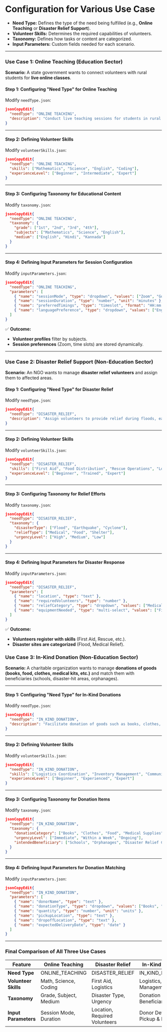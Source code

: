 # Configuration for Various Use Case

* **Need Type:** Defines the type of the need being fulfilled (e.g., **Online Teaching** or **Disaster Relief Support**).
* **Volunteer Skills:** Determines the required capabilities of volunteers.
* **Taxonomy:** Defines how tasks or content are categorized.
* **Input Parameters:** Custom fields needed for each scenario.

***

### **Use Case 1: Online Teaching (Education Sector)**

**Scenario:** A state government wants to connect volunteers with rural students for **live online classes**.

#### **Step 1: Configuring "Need Type" for Online Teaching**

Modify `needType.json`:

```json
jsonCopyEdit{
  "needType": "ONLINE TEACHING",
  "description": "Conduct live teaching sessions for students in rural schools"
}
```

***

#### **Step 2: Defining Volunteer Skills**

Modify `volunteerSkills.json`:

```json
jsonCopyEdit{
  "needType": "ONLINE TEACHING",
  "skills": ["Mathematics", "Science", "English", "Coding"],
  "experienceLevel": ["Beginner", "Intermediate", "Expert"]
}
```

***

#### **Step 3: Configuring Taxonomy for Educational Content**

Modify `taxonomy.json`:

```json
jsonCopyEdit{
  "needType": "ONLINE TEACHING",
  "taxonomy": {
    "grade": ["1st", "2nd", "3rd", "4th"],
    "subjects": ["Mathematics", "Science", "English"],
    "medium": ["English", "Hindi", "Kannada"]
  }
}
```

***

#### **Step 4: Defining Input Parameters for Session Configuration**

Modify `inputParameters.json`:

```json
jsonCopyEdit{
  "needType": "ONLINE TEACHING",
  "parameters": [
    { "name": "sessionMode", "type": "dropdown", "values": ["Zoom", "Google Meet"] },
    { "name": "sessionDuration", "type": "number", "unit": "minutes" },
    { "name": "preferredTimings", "type": "timeslot", "format": "HH:mm - HH:mm" },
    { "name": "languagePreference", "type": "dropdown", "values": ["English", "Hindi", "Kannada"] }
  ]
}
```

✅ **Outcome:**

* **Volunteer profiles** filter by subjects.
* **Session preferences** (Zoom, time slots) are stored dynamically.

***

### **Use Case 2: Disaster Relief Support (Non-Education Sector)**

**Scenario:** An NGO wants to manage **disaster relief volunteers** and assign them to affected areas.

#### **Step 1: Configuring "Need Type" for Disaster Relief**

Modify `needType.json`:

```json
jsonCopyEdit{
  "needType": "DISASTER_RELIEF",
  "description": "Assign volunteers to provide relief during floods, earthquakes, etc."
}
```

***

#### **Step 2: Defining Volunteer Skills**

Modify `volunteerSkills.json`:

```json
jsonCopyEdit{
  "needType": "DISASTER_RELIEF",
  "skills": ["First Aid", "Food Distribution", "Rescue Operations", "Logistics"],
  "experienceLevel": ["Beginner", "Trained", "Expert"]
}
```

***

#### **Step 3: Configuring Taxonomy for Relief Efforts**

Modify `taxonomy.json`:

```json
jsonCopyEdit{
  "needType": "DISASTER_RELIEF",
  "taxonomy": {
    "disasterType": ["Flood", "Earthquake", "Cyclone"],
    "reliefType": ["Medical", "Food", "Shelter"],
    "urgencyLevel": ["High", "Medium", "Low"]
  }
}
```

***

#### **Step 4: Defining Input Parameters for Disaster Response**

Modify `inputParameters.json`:

```json
jsonCopyEdit{
  "needType": "DISASTER_RELIEF",
  "parameters": [
    { "name": "location", "type": "text" },
    { "name": "requiredVolunteers", "type": "number" },
    { "name": "reliefCategory", "type": "dropdown", "values": ["Medical", "Food", "Shelter"] },
    { "name": "equipmentNeeded", "type": "multi-select", "values": ["First Aid Kit", "Blankets", "Food Packets"] }
  ]
}
```

✅ **Outcome:**

* **Volunteers register with skills** (First Aid, Rescue, etc.).
* **Disaster sites are categorized** (Flood, Medical Relief).

### **Use Case 3: In-Kind Donation (Non-Education Sector)**

**Scenario:** A charitable organization wants to manage **donations of goods (books, food, clothes, medical kits, etc.)** and match them with beneficiaries (schools, disaster-hit areas, orphanages).

***

#### **Step 1: Configuring "Need Type" for In-Kind Donations**

Modify `needType.json`:

```json
jsonCopyEdit{
  "needType": "IN_KIND_DONATION",
  "description": "Facilitate donation of goods such as books, clothes, food, and medical supplies."
}
```

***

#### **Step 2: Defining Volunteer Skills**

Modify `volunteerSkills.json`:

```json
jsonCopyEdit{
  "needType": "IN_KIND_DONATION",
  "skills": ["Logistics Coordination", "Inventory Management", "Community Outreach"],
  "experienceLevel": ["Beginner", "Experienced", "Expert"]
}
```

***

#### **Step 3: Configuring Taxonomy for Donation Items**

Modify `taxonomy.json`:

```json
jsonCopyEdit{
  "needType": "IN_KIND_DONATION",
  "taxonomy": {
    "donationCategory": ["Books", "Clothes", "Food", "Medical Supplies"],
    "urgencyLevel": ["Immediate", "Within a Week", "Ongoing"],
    "intendedBeneficiary": ["Schools", "Orphanages", "Disaster Relief Camps"]
  }
}
```

***

#### **Step 4: Defining Input Parameters for Donation Matching**

Modify `inputParameters.json`:

```json
jsonCopyEdit{
  "needType": "IN_KIND_DONATION",
  "parameters": [
    { "name": "donorName", "type": "text" },
    { "name": "donationType", "type": "dropdown", "values": ["Books", "Clothes", "Food", "Medical Supplies"] },
    { "name": "quantity", "type": "number", "unit": "units" },
    { "name": "pickupLocation", "type": "text" },
    { "name": "dropoffLocation", "type": "text" },
    { "name": "expectedDeliveryDate", "type": "date" }
  ]
}
```



***

### **Final Comparison of All Three Use Cases**

| Feature              | Online Teaching        | Disaster Relief               | In-Kind Donation                |
| -------------------- | ---------------------- | ----------------------------- | ------------------------------- |
| **Need Type**        | ONLINE\_TEACHING       | DISASTER\_RELIEF              | IN\_KIND\_DONATION              |
| **Volunteer Skills** | Math, Science, Coding  | First Aid, Logistics          | Logistics, Inventory Management |
| **Taxonomy**         | Grade, Subject, Medium | Disaster Type, Urgency        | Donation Type, Beneficiary      |
| **Input Parameters** | Session Mode, Duration | Location, Required Volunteers | Donor Details, Pickup & Dropoff |
